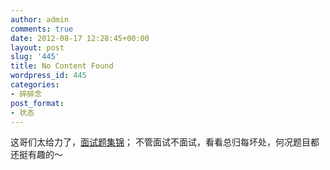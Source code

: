 ```yaml
---
author: admin
comments: true
date: 2012-08-17 12:28:45+00:00
layout: post
slug: '445'
title: No Content Found
wordpress_id: 445
categories:
- 碎碎念
post_format:
- 状态
---
```


这哥们太给力了，[面试题集锦](http://blog.csdn.net/v_july_v/article/details/6543438)；
不管面试不面试，看看总归每坏处，何况题目都还挺有趣的～
